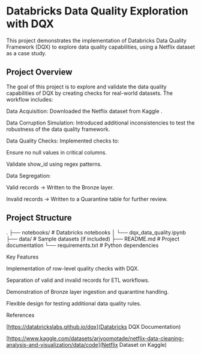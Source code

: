 # Databricks Data Quality Exploration with DQX

This project demonstrates the implementation of Databricks Data Quality Framework (DQX) to explore data quality capabilities, using a Netflix dataset as a case study.

## Project Overview

The goal of this project is to explore and validate the data quality capabilities of DQX by creating checks for real-world datasets. The workflow includes:

Data Acquisition: Downloaded the Netflix dataset from Kaggle
.

Data Corruption Simulation: Introduced additional inconsistencies to test the robustness of the data quality framework.

Data Quality Checks: Implemented checks to:

Ensure no null values in critical columns.

Validate show_id using regex patterns.

Data Segregation:

Valid records → Written to the Bronze layer.

Invalid records → Written to a Quarantine table for further review.

## Project Structure
.
├── notebooks/               # Databricks notebooks
│   └── dqx_data_quality.ipynb
├── data/                    # Sample datasets (if included)
├── README.md                # Project documentation
└── requirements.txt         # Python dependencies

Key Features

Implementation of row-level quality checks with DQX.

Separation of valid and invalid records for ETL workflows.

Demonstration of Bronze layer ingestion and quarantine handling.

Flexible design for testing additional data quality rules.

References

[https://databrickslabs.github.io/dqx](Databricks DQX Documentation)

[https://www.kaggle.com/datasets/ariyoomotade/netflix-data-cleaning-analysis-and-visualization/data/code](Netflix Dataset on Kaggle)

